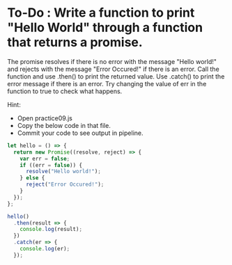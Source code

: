 # To-Do : Write a function to print "Hello World" through a function that returns a promise.
The promise resolves if there is no error with the message "Hello world!" and rejects with 
the message "Error Occured!" if there is an error. Call the function and use .then() to print
 the returned value. Use .catch() to print the error message if there is an error. Try changing
  the value of err in the function to true to check what happens.

Hint:

- Open practice09.js
- Copy the below code in that file.
- Commit your code to see output in pipeline.

```js
let hello = () => {
  return new Promise((resolve, reject) => {
    var err = false;
    if ((err = false)) {
      resolve("Hello world!");
    } else {
      reject("Error Occured!");
    }
  });
};

hello()
  .then(result => {
    console.log(result);
  })
  .catch(er => {
    console.log(er);
  });
```
